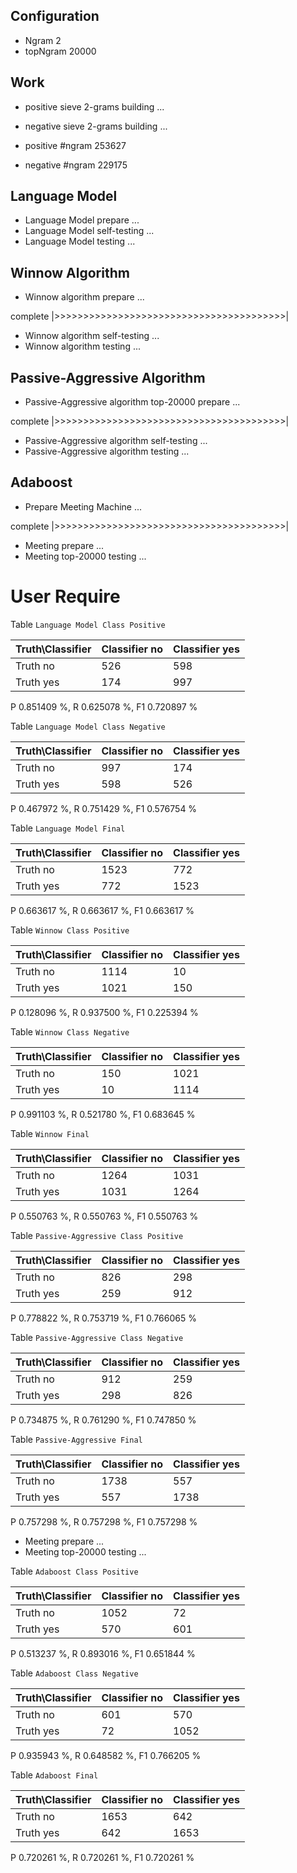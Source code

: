 ## Configuration ##

* Ngram 2
* topNgram 20000

## Work ##

* positive sieve 2-grams building ...
* negative sieve 2-grams building ...

* positive #ngram 253627
* negative #ngram 229175

## Language Model ##

* Language Model prepare ...
* Language Model self-testing ...
* Language Model testing ...


## Winnow Algorithm ##

* Winnow algorithm prepare ...

complete |>>>>>>>>>>>>>>>>>>>>>>>>>>>>>>>>>>>>>>>>|

* Winnow algorithm self-testing ...
* Winnow algorithm testing ...

## Passive-Aggressive Algorithm ##

* Passive-Aggressive algorithm top-20000 prepare ...

complete |>>>>>>>>>>>>>>>>>>>>>>>>>>>>>>>>>>>>>>>>|

* Passive-Aggressive algorithm self-testing ...
* Passive-Aggressive algorithm testing ...


## Adaboost ##

* Prepare Meeting Machine ...


complete |>>>>>>>>>>>>>>>>>>>>>>>>>>>>>>>>>>>>>>>>|

* Meeting prepare ...
* Meeting top-20000 testing ...


# User Require #

Table `Language Model Class Positive`

|Truth\Classifier|  Classifier no| Classifier yes|
|----------------|---------------|---------------|
|        Truth no|            526|            598|
|       Truth yes|            174|            997|

P  0.851409 %, R  0.625078 %, F1  0.720897 %

Table `Language Model Class Negative`

|Truth\Classifier|  Classifier no| Classifier yes|
|----------------|---------------|---------------|
|        Truth no|            997|            174|
|       Truth yes|            598|            526|

P  0.467972 %, R  0.751429 %, F1  0.576754 %

Table `Language Model Final`

|Truth\Classifier|  Classifier no| Classifier yes|
|----------------|---------------|---------------|
|        Truth no|           1523|            772|
|       Truth yes|            772|           1523|

P  0.663617 %, R  0.663617 %, F1  0.663617 %

Table `Winnow Class Positive`

|Truth\Classifier|  Classifier no| Classifier yes|
|----------------|---------------|---------------|
|        Truth no|           1114|             10|
|       Truth yes|           1021|            150|

P  0.128096 %, R  0.937500 %, F1  0.225394 %

Table `Winnow Class Negative`

|Truth\Classifier|  Classifier no| Classifier yes|
|----------------|---------------|---------------|
|        Truth no|            150|           1021|
|       Truth yes|             10|           1114|

P  0.991103 %, R  0.521780 %, F1  0.683645 %

Table `Winnow Final`

|Truth\Classifier|  Classifier no| Classifier yes|
|----------------|---------------|---------------|
|        Truth no|           1264|           1031|
|       Truth yes|           1031|           1264|

P  0.550763 %, R  0.550763 %, F1  0.550763 %

Table `Passive-Aggressive Class Positive`

|Truth\Classifier|  Classifier no| Classifier yes|
|----------------|---------------|---------------|
|        Truth no|            826|            298|
|       Truth yes|            259|            912|

P  0.778822 %, R  0.753719 %, F1  0.766065 %

Table `Passive-Aggressive Class Negative`

|Truth\Classifier|  Classifier no| Classifier yes|
|----------------|---------------|---------------|
|        Truth no|            912|            259|
|       Truth yes|            298|            826|

P  0.734875 %, R  0.761290 %, F1  0.747850 %

Table `Passive-Aggressive Final`

|Truth\Classifier|  Classifier no| Classifier yes|
|----------------|---------------|---------------|
|        Truth no|           1738|            557|
|       Truth yes|            557|           1738|

P  0.757298 %, R  0.757298 %, F1  0.757298 %

* Meeting prepare ...
* Meeting top-20000 testing ...

Table `Adaboost Class Positive`

|Truth\Classifier|  Classifier no| Classifier yes|
|----------------|---------------|---------------|
|        Truth no|           1052|             72|
|       Truth yes|            570|            601|

P  0.513237 %, R  0.893016 %, F1  0.651844 %

Table `Adaboost Class Negative`

|Truth\Classifier|  Classifier no| Classifier yes|
|----------------|---------------|---------------|
|        Truth no|            601|            570|
|       Truth yes|             72|           1052|

P  0.935943 %, R  0.648582 %, F1  0.766205 %

Table `Adaboost Final`

|Truth\Classifier|  Classifier no| Classifier yes|
|----------------|---------------|---------------|
|        Truth no|           1653|            642|
|       Truth yes|            642|           1653|

P  0.720261 %, R  0.720261 %, F1  0.720261 %

